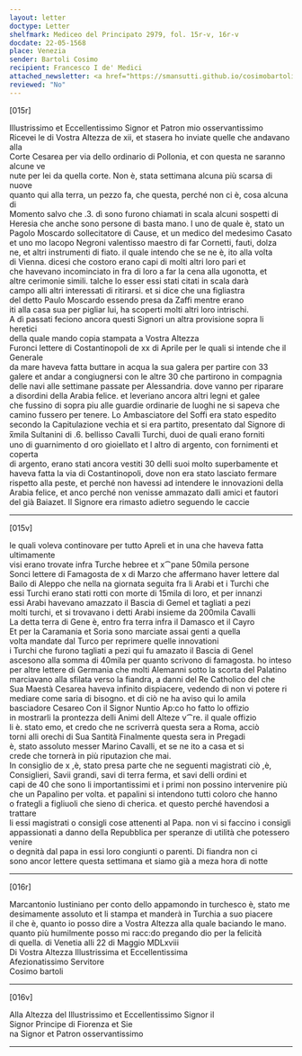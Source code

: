 ```yaml
---
layout: letter
doctype: Letter
shelfmark: Mediceo del Principato 2979, fol. 15r-v, 16r-v
docdate: 22-05-1568
place: Venezia
sender: Bartoli Cosimo
recipient: Francesco I de' Medici
attached_newsletter: <a href="https://smansutti.github.io/cosimobartoli/texts/3080_079/">3080_079</a>
reviewed: "No"
---
```


[015r]  
  
  
Illustrissimo et Eccellentissimo Signor et Patron mio osservantissimo  
Ricevei le di Vostra Altezza de xii, et stasera ho inviate quelle che andavano alla  
Corte Cesarea per via dello ordinario di Pollonia, et con questa ne saranno alcune ve  
nute per lei da quella corte. Non è, stata settimana alcuna più scarsa di nuove  
quanto qui alla terra, un pezzo fa, che questa, perché non ci è, cosa alcuna di  
Momento salvo che .3. dì sono furono chiamati in scala alcuni sospetti di  
Heresia che anche sono persone di basta mano. l uno de quale è, stato un  
Pagolo Moscardo sollecitatore di Cause, et un medico del medesimo Casato  
et uno mo Iacopo Negroni valentisso maestro di far Cornetti, fauti, dolza  
ne, et altri instrumenti di fiato. il quale intendo che se ne è, ito alla volta  
di Vienna. dicesi che costoro erano capi di molti altri loro pari et  
che havevano incominciato in fra di loro a far la cena alla ugonotta, et  
altre cerimonie simili. talche lo esser essi stati citati in scala darà  
campo alli altri interessati di ritirarsi. et si dice che una figliastra  
del detto Paulo Moscardo essendo presa da Zaffi mentre erano  
iti alla casa sua per pigliar lui, ha scoperti molti altri loro intrischi.  
A dì passati feciono ancora questi Signori un altra provisione sopra li heretici  
della quale mando copia stampata a Vostra Altezza  
Furonci lettere di Costantinopoli de xx di Aprile per le quali si intende che il Generale  
da mare haveva fatta buttare in acqua la sua galera per partire con 33  
galere et andar a congiugnersi con le altre 30 che partirono in compagnia  
delle navi alle settimane passate per Alessandria. dove vanno per riparare  
a disordini della Arabia felice. et leveriano ancora altri legni et galee  
che fussino di sopra piu alle guardie ordinarie de luoghi ne si sapeva che  
camino fussero per tenere. Lo Ambasciatore del Soffi era stato espedito  
secondo la Capitulazione vechia et si era partito, presentato dal Signore di  
x̅mila Sultanini di .6. bellisso Cavalli Turchi, duoi de quali erano forniti  
uno di guarnimento d oro gioiellato et l altro di argento, con fornimenti et coperta  
di argento, erano stati ancora vestiti 30 delli suoi molto superbamente et  
haveva fatta la via di Costantinopoli, dove non era stato lasciato fermare  
rispetto alla peste, et perché non havessi ad intendere le innovazioni della  
Arabia felice, et anco perché non venisse ammazato dalli amici et fautori  
del già Baiazet. Il Signore era rimasto adietro seguendo le caccie  
  
---  

[015v]  
  
  
le quali voleva continovare per tutto Apreli et in una che haveva fatta ultimamente  
visi erano trovate infra Turche hebree et x⁀pane 50mila persone  
Sonci lettere di Famagosta de x di Marzo che affermano haver lettere dal  
Bailo di Aleppo che nella na giornata seguita fra li Arabi et i Turchi che  
essi Turchi erano stati rotti con morte di 15mila di loro, et per innanzi  
essi Arabi havevano amazzato il Bascia di Gemel et tagliati a pezi  
molti turchi, et si trovavano i detti Arabi insieme da 200mila Cavalli  
La detta terra di Gene è, entro fra terra infra il Damasco et il Cayro  
Et per la Caramania et Soria sono marciate assai genti a quella  
volta mandate dal Turco per reprimere quelle innovationi  
i Turchi che furono tagliati a pezi qui fu amazato il Bascia di Genel  
ascesono alla somma di 40mila per quanto scrivono di famagosta. ho inteso  
per altre lettere di Germania che molti Alemanni sotto la scorta del Palatino  
marciavano alla sfilata verso la fiandra, a danni del Re Catholico del che  
Sua Maestà Cesarea haveva infinito dispiacere, vedendo di non vi potere ri  
mediare come saria di bisogno. et di ciò ne ha aviso qui lo amila  
basciadore Cesareo Con il Signor Nuntio Ap:co ho fatto lo offizio  
in mostrarli la prontezza delli Animi dell Alteze v⁀re. il quale offizio  
li è. stato emo, et credo che ne scriverrà questa sera a Roma, acciò  
torni alli orechi di Sua Santità Finalmente questa sera in Pregadi  
è, stato assoluto messer Marino Cavalli, et se ne ito a casa et si  
crede che tornerà in più riputazion che mai.  
In consiglio de x ,è, stato presa parte che ne seguenti magistrati ciò ,è,  
Consiglieri, Savii grandi, savi di terra ferma, et savi delli ordini et  
capi de 40 che sono li importantissimi et i primi non possino intervenire più  
che un Papalino per volta. et papalini si intendono tutti coloro che hanno  
o frategli a figliuoli che sieno di cherica. et questo perché havendosi a trattare  
li essi magistrati o consigli cose attenenti al Papa. non vi si faccino i consigli  
appassionati a danno della Repubblica per speranze di utilità che potessero venire  
o degnità dal papa in essi loro congiunti o parenti. Di fiandra non ci  
sono ancor lettere questa settimana et siamo già a meza hora di notte  
  
---  

[016r]  
  
  
Marcantonio Iustiniano per conto dello appamondo in turchesco è, stato me  
desimamente assoluto et li stampa et manderà in Turchia a suo piacere  
il che è, quanto io posso dire a Vostra Altezza alla quale baciando le mano.  
quanto più humilmente posso mi racc:do pregando dio per la felicità  
di quella. di Venetia alli 22 di Maggio MDLxviii  
Di Vostra Altezza Illustrissima et Eccellentissima  
Afezionatissimo Servitore  
Cosimo bartoli  
  
---  

[016v]  
  
  
Alla Altezza del Illustrissimo et Eccellentissimo Signor il  
Signor Principe di Fiorenza et Sie  
na Signor et Patron osservantissimo  
  
---  

